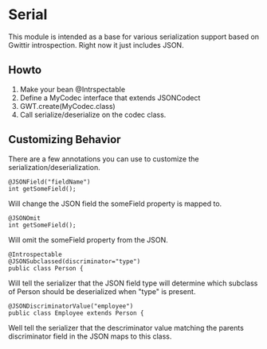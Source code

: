 Serial
======

This module is intended as a base for various serialization support based on
Gwittir introspection. Right now it just includes JSON.


Howto
-----

1.  Make your bean @Intrspectable
2.  Define a MyCodec interface that extends JSONCodect<MyClass>
3.  GWT.create(MyCodec.class)
4.  Call serialize/deserialize on the codec class.


Customizing Behavior
--------------------

There are a few annotations you can use to customize the serialization/deserialization.

    @JSONField("fieldName")
    int getSomeField();

Will change the JSON field the someField property is mapped to.

    @JSONOmit
    int getSomeField();

Will omit the someField property from the JSON.

    @Introspectable
    @JSONSubclassed(discriminator="type")
    public class Person {

Will tell the serializer that the JSON field type will determine which subclass of
Person should be deserialized when "type" is present.

    @JSONDiscriminatorValue("employee")
    public class Employee extends Person {

Well tell the serializer that the descriminator value matching the parents discriminator
field in the JSON maps to this class.


